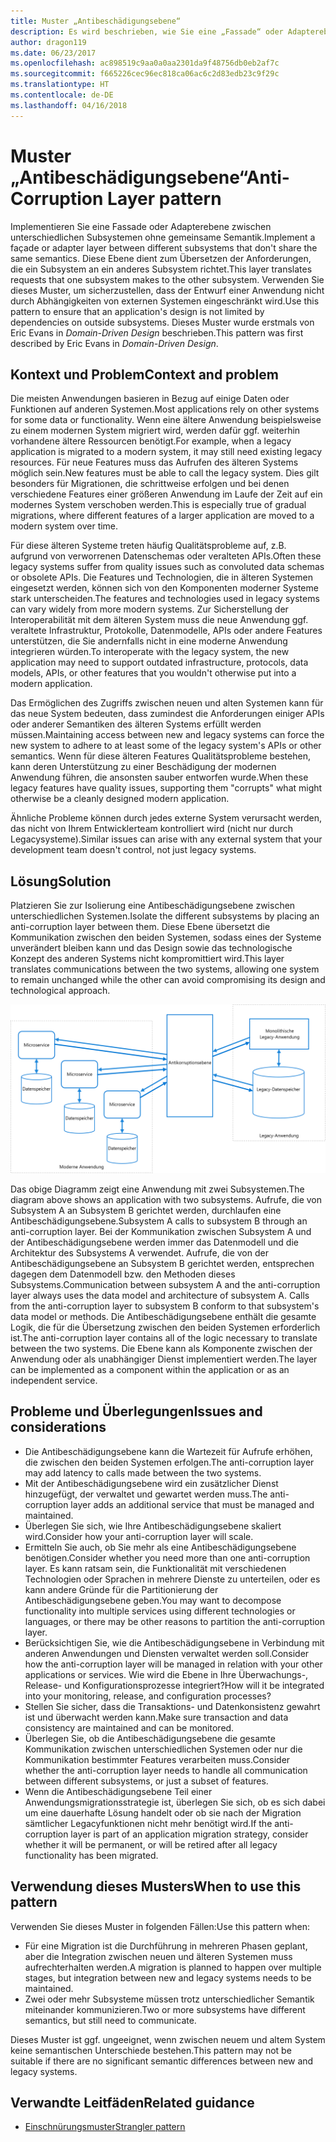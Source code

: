 ```yaml
---
title: Muster „Antibeschädigungsebene“
description: Es wird beschrieben, wie Sie eine „Fassade“ oder Adapterebene zwischen einer modernen Anwendung und einem älteren System implementieren.
author: dragon119
ms.date: 06/23/2017
ms.openlocfilehash: ac898519c9aa0a0aa2301da9f48756db0eb2af7c
ms.sourcegitcommit: f665226cec96ec818ca06ac6c2d83edb23c9f29c
ms.translationtype: HT
ms.contentlocale: de-DE
ms.lasthandoff: 04/16/2018
---
```

# <a name="anti-corruption-layer-pattern"></a><span data-ttu-id="ac29d-103">Muster „Antibeschädigungsebene“</span><span class="sxs-lookup"><span data-stu-id="ac29d-103">Anti-Corruption Layer pattern</span></span>

<span data-ttu-id="ac29d-104">Implementieren Sie eine Fassade oder Adapterebene zwischen unterschiedlichen Subsystemen ohne gemeinsame Semantik.</span><span class="sxs-lookup"><span data-stu-id="ac29d-104">Implement a façade or adapter layer between different subsystems that don't share the same semantics.</span></span> <span data-ttu-id="ac29d-105">Diese Ebene dient zum Übersetzen der Anforderungen, die ein Subsystem an ein anderes Subsystem richtet.</span><span class="sxs-lookup"><span data-stu-id="ac29d-105">This layer translates requests that one subsystem makes to the other subsystem.</span></span> <span data-ttu-id="ac29d-106">Verwenden Sie dieses Muster, um sicherzustellen, dass der Entwurf einer Anwendung nicht durch Abhängigkeiten von externen Systemen eingeschränkt wird.</span><span class="sxs-lookup"><span data-stu-id="ac29d-106">Use this pattern to ensure that an application's design is not limited by dependencies on outside subsystems.</span></span> <span data-ttu-id="ac29d-107">Dieses Muster wurde erstmals von Eric Evans in *Domain-Driven Design* beschrieben.</span><span class="sxs-lookup"><span data-stu-id="ac29d-107">This pattern was first described by Eric Evans in *Domain-Driven Design*.</span></span>

## <a name="context-and-problem"></a><span data-ttu-id="ac29d-108">Kontext und Problem</span><span class="sxs-lookup"><span data-stu-id="ac29d-108">Context and problem</span></span>

<span data-ttu-id="ac29d-109">Die meisten Anwendungen basieren in Bezug auf einige Daten oder Funktionen auf anderen Systemen.</span><span class="sxs-lookup"><span data-stu-id="ac29d-109">Most applications rely on other systems for some data or functionality.</span></span> <span data-ttu-id="ac29d-110">Wenn eine ältere Anwendung beispielsweise zu einem modernen System migriert wird, werden dafür ggf. weiterhin vorhandene ältere Ressourcen benötigt.</span><span class="sxs-lookup"><span data-stu-id="ac29d-110">For example, when a legacy application is migrated to a modern system, it may still need existing legacy resources.</span></span> <span data-ttu-id="ac29d-111">Für neue Features muss das Aufrufen des älteren Systems möglich sein.</span><span class="sxs-lookup"><span data-stu-id="ac29d-111">New features must be able to call the legacy system.</span></span> <span data-ttu-id="ac29d-112">Dies gilt besonders für Migrationen, die schrittweise erfolgen und bei denen verschiedene Features einer größeren Anwendung im Laufe der Zeit auf ein modernes System verschoben werden.</span><span class="sxs-lookup"><span data-stu-id="ac29d-112">This is especially true of gradual migrations, where different features of a larger application are moved to a modern system over time.</span></span>

<span data-ttu-id="ac29d-113">Für diese älteren Systeme treten häufig Qualitätsprobleme auf, z.B. aufgrund von verworrenen Datenschemas oder veralteten APIs.</span><span class="sxs-lookup"><span data-stu-id="ac29d-113">Often these legacy systems suffer from quality issues such as convoluted data schemas or obsolete APIs.</span></span> <span data-ttu-id="ac29d-114">Die Features und Technologien, die in älteren Systemen eingesetzt werden, können sich von den Komponenten moderner Systeme stark unterscheiden.</span><span class="sxs-lookup"><span data-stu-id="ac29d-114">The features and technologies used in legacy systems can vary widely from more modern systems.</span></span> <span data-ttu-id="ac29d-115">Zur Sicherstellung der Interoperabilität mit dem älteren System muss die neue Anwendung ggf. veraltete Infrastruktur, Protokolle, Datenmodelle, APIs oder andere Features unterstützen, die Sie andernfalls nicht in eine moderne Anwendung integrieren würden.</span><span class="sxs-lookup"><span data-stu-id="ac29d-115">To interoperate with the legacy system, the new application may need to support outdated infrastructure, protocols, data models, APIs, or other features that you wouldn't otherwise put into a modern application.</span></span>

<span data-ttu-id="ac29d-116">Das Ermöglichen des Zugriffs zwischen neuen und alten Systemen kann für das neue System bedeuten, dass zumindest die Anforderungen einiger APIs oder anderer Semantiken des älteren Systems erfüllt werden müssen.</span><span class="sxs-lookup"><span data-stu-id="ac29d-116">Maintaining access between new and legacy systems can force the new system to adhere to at least some of the legacy system's APIs or other semantics.</span></span> <span data-ttu-id="ac29d-117">Wenn für diese älteren Features Qualitätsprobleme bestehen, kann deren Unterstützung zu einer Beschädigung der modernen Anwendung führen, die ansonsten sauber entworfen wurde.</span><span class="sxs-lookup"><span data-stu-id="ac29d-117">When these legacy features have quality issues, supporting them "corrupts" what might otherwise be a cleanly designed modern application.</span></span> 

<span data-ttu-id="ac29d-118">Ähnliche Probleme können durch jedes externe System verursacht werden, das nicht von Ihrem Entwicklerteam kontrolliert wird (nicht nur durch Legacysysteme).</span><span class="sxs-lookup"><span data-stu-id="ac29d-118">Similar issues can arise with any external system that your development team doesn't control, not just legacy systems.</span></span> 

## <a name="solution"></a><span data-ttu-id="ac29d-119">Lösung</span><span class="sxs-lookup"><span data-stu-id="ac29d-119">Solution</span></span>

<span data-ttu-id="ac29d-120">Platzieren Sie zur Isolierung eine Antibeschädigungsebene zwischen unterschiedlichen Systemen.</span><span class="sxs-lookup"><span data-stu-id="ac29d-120">Isolate the different subsystems by placing an anti-corruption layer between them.</span></span> <span data-ttu-id="ac29d-121">Diese Ebene übersetzt die Kommunikation zwischen den beiden Systemen, sodass eines der Systeme unverändert bleiben kann und das Design sowie das technologische Konzept des anderen Systems nicht kompromittiert wird.</span><span class="sxs-lookup"><span data-stu-id="ac29d-121">This layer translates communications between the two systems, allowing one system to remain unchanged while the other can avoid compromising its design and technological approach.</span></span>

![](./_images/anti-corruption-layer.png) 

<span data-ttu-id="ac29d-122">Das obige Diagramm zeigt eine Anwendung mit zwei Subsystemen.</span><span class="sxs-lookup"><span data-stu-id="ac29d-122">The diagram above shows an application with two subsystems.</span></span> <span data-ttu-id="ac29d-123">Aufrufe, die von Subsystem A an Subsystem B gerichtet werden, durchlaufen eine Antibeschädigungsebene.</span><span class="sxs-lookup"><span data-stu-id="ac29d-123">Subsystem A calls to subsystem B through an anti-corruption layer.</span></span> <span data-ttu-id="ac29d-124">Bei der Kommunikation zwischen Subsystem A und der Antibeschädigungsebene werden immer das Datenmodell und die Architektur des Subsystems A verwendet. Aufrufe, die von der Antibeschädigungsebene an Subsystem B gerichtet werden, entsprechen dagegen dem Datenmodell bzw. den Methoden dieses Subsystems.</span><span class="sxs-lookup"><span data-stu-id="ac29d-124">Communication between subsystem A and the anti-corruption layer always uses the data model and architecture of subsystem A. Calls from the anti-corruption layer to subsystem B conform to that subsystem's data model or methods.</span></span> <span data-ttu-id="ac29d-125">Die Antibeschädigungsebene enthält die gesamte Logik, die für die Übersetzung zwischen den beiden Systemen erforderlich ist.</span><span class="sxs-lookup"><span data-stu-id="ac29d-125">The anti-corruption layer contains all of the logic necessary to translate between the two systems.</span></span> <span data-ttu-id="ac29d-126">Die Ebene kann als Komponente zwischen der Anwendung oder als unabhängiger Dienst implementiert werden.</span><span class="sxs-lookup"><span data-stu-id="ac29d-126">The layer can be implemented as a component within the application or as an independent service.</span></span>

## <a name="issues-and-considerations"></a><span data-ttu-id="ac29d-127">Probleme und Überlegungen</span><span class="sxs-lookup"><span data-stu-id="ac29d-127">Issues and considerations</span></span>

- <span data-ttu-id="ac29d-128">Die Antibeschädigungsebene kann die Wartezeit für Aufrufe erhöhen, die zwischen den beiden Systemen erfolgen.</span><span class="sxs-lookup"><span data-stu-id="ac29d-128">The anti-corruption layer may add latency to calls made between the two systems.</span></span>
- <span data-ttu-id="ac29d-129">Mit der Antibeschädigungsebene wird ein zusätzlicher Dienst hinzugefügt, der verwaltet und gewartet werden muss.</span><span class="sxs-lookup"><span data-stu-id="ac29d-129">The anti-corruption layer adds an additional service that must be managed and maintained.</span></span>
- <span data-ttu-id="ac29d-130">Überlegen Sie sich, wie Ihre Antibeschädigungsebene skaliert wird.</span><span class="sxs-lookup"><span data-stu-id="ac29d-130">Consider how your anti-corruption layer will scale.</span></span>
- <span data-ttu-id="ac29d-131">Ermitteln Sie auch, ob Sie mehr als eine Antibeschädigungsebene benötigen.</span><span class="sxs-lookup"><span data-stu-id="ac29d-131">Consider whether you need more than one anti-corruption layer.</span></span> <span data-ttu-id="ac29d-132">Es kann ratsam sein, die Funktionalität mit verschiedenen Technologien oder Sprachen in mehrere Dienste zu unterteilen, oder es kann andere Gründe für die Partitionierung der Antibeschädigungsebene geben.</span><span class="sxs-lookup"><span data-stu-id="ac29d-132">You may want to decompose functionality into multiple services using different technologies or languages, or there may be other reasons to partition the anti-corruption layer.</span></span>
- <span data-ttu-id="ac29d-133">Berücksichtigen Sie, wie die Antibeschädigungsebene in Verbindung mit anderen Anwendungen und Diensten verwaltet werden soll.</span><span class="sxs-lookup"><span data-stu-id="ac29d-133">Consider how the anti-corruption layer will be managed in relation with your other applications or services.</span></span> <span data-ttu-id="ac29d-134">Wie wird die Ebene in Ihre Überwachungs-, Release- und Konfigurationsprozesse integriert?</span><span class="sxs-lookup"><span data-stu-id="ac29d-134">How will it be integrated into your monitoring, release, and configuration processes?</span></span>
- <span data-ttu-id="ac29d-135">Stellen Sie sicher, dass die Transaktions- und Datenkonsistenz gewahrt ist und überwacht werden kann.</span><span class="sxs-lookup"><span data-stu-id="ac29d-135">Make sure transaction and data consistency are maintained and can be monitored.</span></span>
- <span data-ttu-id="ac29d-136">Überlegen Sie, ob die Antibeschädigungsebene die gesamte Kommunikation zwischen unterschiedlichen Systemen oder nur die Kommunikation bestimmter Features verarbeiten muss.</span><span class="sxs-lookup"><span data-stu-id="ac29d-136">Consider whether the anti-corruption layer needs to handle all communication between different subsystems, or just a subset of features.</span></span> 
- <span data-ttu-id="ac29d-137">Wenn die Antibeschädigungsebene Teil einer Anwendungsmigrationsstrategie ist, überlegen Sie sich, ob es sich dabei um eine dauerhafte Lösung handelt oder ob sie nach der Migration sämtlicher Legacyfunktionen nicht mehr benötigt wird.</span><span class="sxs-lookup"><span data-stu-id="ac29d-137">If the anti-corruption layer is part of an application migration strategy, consider whether it will be permanent, or will be retired after all legacy functionality has been migrated.</span></span>

## <a name="when-to-use-this-pattern"></a><span data-ttu-id="ac29d-138">Verwendung dieses Musters</span><span class="sxs-lookup"><span data-stu-id="ac29d-138">When to use this pattern</span></span>

<span data-ttu-id="ac29d-139">Verwenden Sie dieses Muster in folgenden Fällen:</span><span class="sxs-lookup"><span data-stu-id="ac29d-139">Use this pattern when:</span></span>

- <span data-ttu-id="ac29d-140">Für eine Migration ist die Durchführung in mehreren Phasen geplant, aber die Integration zwischen neuen und älteren Systemen muss aufrechterhalten werden.</span><span class="sxs-lookup"><span data-stu-id="ac29d-140">A migration is planned to happen over multiple stages, but integration between new and legacy systems needs to be maintained.</span></span>
- <span data-ttu-id="ac29d-141">Zwei oder mehr Subsysteme müssen trotz unterschiedlicher Semantik miteinander kommunizieren.</span><span class="sxs-lookup"><span data-stu-id="ac29d-141">Two or more subsystems have different semantics, but still need to communicate.</span></span> 

<span data-ttu-id="ac29d-142">Dieses Muster ist ggf. ungeeignet, wenn zwischen neuem und altem System keine semantischen Unterschiede bestehen.</span><span class="sxs-lookup"><span data-stu-id="ac29d-142">This pattern may not be suitable if there are no significant semantic differences between new and legacy systems.</span></span> 

## <a name="related-guidance"></a><span data-ttu-id="ac29d-143">Verwandte Leitfäden</span><span class="sxs-lookup"><span data-stu-id="ac29d-143">Related guidance</span></span>

- [<span data-ttu-id="ac29d-144">Einschnürungsmuster</span><span class="sxs-lookup"><span data-stu-id="ac29d-144">Strangler pattern</span></span>](./strangler.md)
